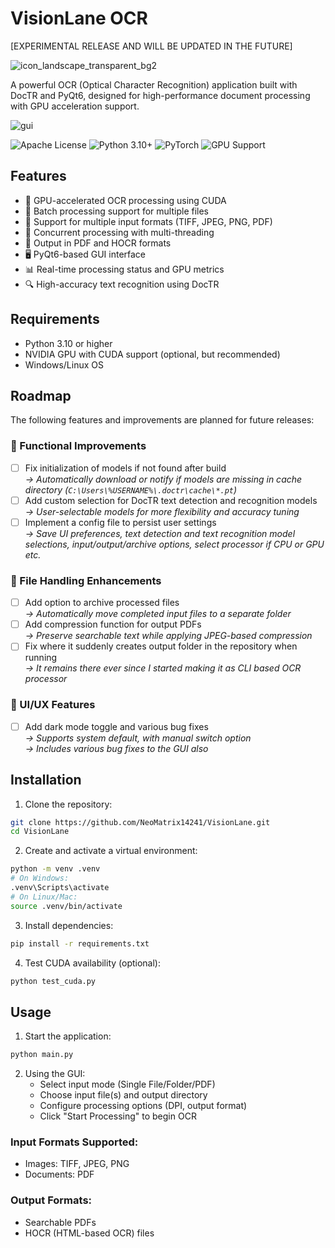 # VisionLane OCR

[EXPERIMENTAL RELEASE AND WILL BE UPDATED IN THE FUTURE]

![icon_landscape_transparent_bg2](https://github.com/user-attachments/assets/c05d5fa0-7f75-4382-b300-8884ccbe196b)

A powerful OCR (Optical Character Recognition) application built with DocTR and PyQt6, designed for high-performance document processing with GPU acceleration support.

![gui](https://github.com/user-attachments/assets/8bba62e9-20bf-4c7e-b0ac-fd264b09202d)

![Apache License](https://img.shields.io/badge/license-Apache-blue.svg)
![Python 3.10+](https://img.shields.io/badge/python-3.10+-blue.svg)
![PyTorch](https://img.shields.io/badge/PyTorch-2.0+-red.svg)
![GPU Support](https://img.shields.io/badge/GPU-CUDA_Support-green.svg)

## Features

- 🚀 GPU-accelerated OCR processing using CUDA
- 📁 Batch processing support for multiple files
- 📄 Support for multiple input formats (TIFF, JPEG, PNG, PDF)
- 🔄 Concurrent processing with multi-threading
- 💾 Output in PDF and HOCR formats
- 🖥️ PyQt6-based GUI interface
- 📊 Real-time processing status and GPU metrics
- 🔍 High-accuracy text recognition using DocTR

## Requirements

- Python 3.10 or higher
- NVIDIA GPU with CUDA support (optional, but recommended)
- Windows/Linux OS

## Roadmap

The following features and improvements are planned for future releases:

### 🔧 Functional Improvements
- [ ] Fix initialization of models if not found after build  
  _→ Automatically download or notify if models are missing in cache directory (`C:\Users\%USERNAME%\.doctr\cache\*.pt`)_
- [ ] Add custom selection for DocTR text detection and recognition models  
  _→ User-selectable models for more flexibility and accuracy tuning_
- [ ] Implement a config file to persist user settings  
  _→ Save UI preferences, text detection and text recognition model selections, input/output/archive options, select processor if CPU or GPU etc._

### 📁 File Handling Enhancements
- [ ] Add option to archive processed files  
  _→ Automatically move completed input files to a separate folder_
- [ ] Add compression function for output PDFs  
  _→ Preserve searchable text while applying JPEG-based compression_
- [ ] Fix where it suddenly creates output folder in the repository when running  
  _→ It remains there ever since I started making it as CLI based OCR processor_

### 🎨 UI/UX Features
- [ ] Add dark mode toggle and various bug fixes  
  _→ Supports system default, with manual switch option_  
  _→ Includes various bug fixes to the GUI also_  

## Installation

1. Clone the repository:
```bash
git clone https://github.com/NeoMatrix14241/VisionLane.git
cd VisionLane
```

2. Create and activate a virtual environment:
```bash
python -m venv .venv
# On Windows:
.venv\Scripts\activate
# On Linux/Mac:
source .venv/bin/activate
```

3. Install dependencies:
```bash
pip install -r requirements.txt
```

4. Test CUDA availability (optional):
```bash
python test_cuda.py
```

## Usage

1. Start the application:
```bash
python main.py
```

2. Using the GUI:
   - Select input mode (Single File/Folder/PDF)
   - Choose input file(s) and output directory
   - Configure processing options (DPI, output format)
   - Click "Start Processing" to begin OCR

### Input Formats Supported:
- Images: TIFF, JPEG, PNG
- Documents: PDF

### Output Formats:
- Searchable PDFs
- HOCR (HTML-based OCR) files
